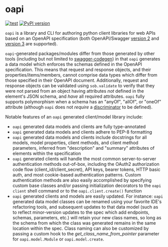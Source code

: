 # oapi

[![test](https://github.com/enorganic/oapi/actions/workflows/test.yml/badge.svg?branch=main)](https://github.com/enorganic/oapi/actions/workflows/test.yml)
[![PyPI version](https://badge.fury.io/py/oapi.svg?icon=si%3Apython)](https://badge.fury.io/py/oapi)

`oapi` is a library and CLI for authoring python client libraries for web APIs
based on an OpenAPI specification (both
OpenAPI/Swagger [version 2](https://bit.ly/36VneDU)
and [version 3](https://bit.ly/3OHGRQV) are supported).

`oapi`-generated packages/modules differ from those generated by other tools
(including but not limited to
[swagger-codegen](https://github.com/swagger-api/swagger-codegen)) in that
`oapi` generates a data model which enforces the schemas defined
in the OpenAPI specification. This means that request and response objects,
and their properties/items/members, cannot comprise data types which differ
from those specified in their OpenAPI document. Additionally, request and
response objects can be validated using `sob.validate` to verify that they
were not parsed from an object having attributes *not* defined in the
element's JSON schema, and *have* all required attributes. `oapi`
fully supports polymorphism when a schema has an "anyOf", "allOf", or
"oneOf" attribute (although `oapi` does not *require* a
[discriminator](https://bit.ly/3vPvMEW) to be defined).

Notable features of an `oapi` generated client/model library include:

- `oapi` generated data models and clients are fully type-annotated
- `oapi` generated data models and clients adhere to PEP-8 formatting
- `oapi` generated data models and clients include docstrings for all models,
  model properties, client methods, and client method parameters, inferred
  from "description" and "summary" attributes of elements within the
  specification
- `oapi` generated clients will handle the most common server-to-server
  authentication methods out-of-box, including the OAuth2 authorization
  code flow (client_id/client_secret), API keys, bearer tokens, HTTP basic
  auth, and most cookie-based authentication patterns. Custom authentication
  methods are also easily accomplished by specifying custom base classes
  and/or passing initialization decorators to the `oapi client` shell
  command or to the `oapi.client.create()` function
- `oapi` generated clients and models are easily updated. For instance: `oapi`
  generated data model classes can be renamed using your favorite IDE's
  refactoring tools, and subsequent updates to that data model (such as
  to reflect minor-version updates to the spec which add endpoints, schemas,
  parameters, etc.) will retain your new class names, so long as the
  schema from which the class was generated remains in the same location
  within the spec. Class naming can also be customized by passing a custom
  hook to the *get_class_name_from_pointer* parameter for
  `oapi.model.Module` or `oapi.model.create`.